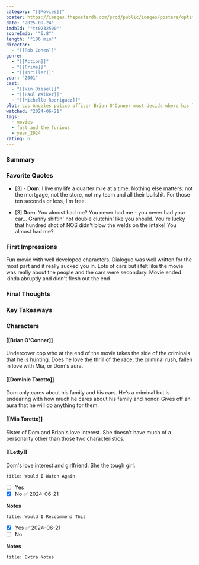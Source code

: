 ```yaml
---
category: "[[Movies]]"
poster: https://images.theposterdb.com/prod/public/images/posters/optimized/movies/2751/kUm7Vd12ureBsAIxOqieLeTVXyGyfnD0crZTzyMc.webp
date: "2025-09-24"
imdbId: '"tt0232500"'
scoreImdb: '"6.8"'
length: '"106 min"'
director:
  - "[[Rob Cohen]]"
genre:
  - "[[Action]]"
  - "[[Crime]]"
  - "[[Thriller]]"
year: "2001"
cast:
  - "[[Vin Diesel]]"
  - "[[Paul Walker]]"
  - "[[Michelle Rodriguez]]"
plot: Los Angeles police officer Brian O'Conner must decide where his loyalty really lies when he becomes enamored with the street racing world he has been sent undercover to end it.
watched: "2024-06-21"
tags:
  - movies
  - fast_and_the_furious
  - year_2024
rating: 6
---
```

### Summary

### Favorite Quotes

- [3] - **Dom**: I live my life a quarter mile at a time. Nothing else matters: not the mortgage, not the store, not my team and all their bullshit. For those ten seconds or less, I'm free.

- [3] **Dom**: You almost had me? You never had me - you never had your car... Granny shiftin' not double clutchin' like you should. You're lucky that hundred shot of NOS didn't blow the welds on the intake! You almost had me?

### First Impressions

Fun movie with well developed characters. Dialogue was well written for the most part and it really sucked you in. Lots of cars but i felt like the movie was really about the people and the cars were secondary. Movie ended kinda abruptly and didn't flesh out the end

### Final Thoughts

### Key Takeaways

### Characters

#### [[Brian O'Conner]] 

Undercover cop who at the end of the movie takes the side of the criminals that he is hunting. Does he love the thrill of the race, the criminal rush, fallen in love with Mia, or Dom's aura.

#### [[Dominic Toretto]]

Dom only cares about his family and his cars. He's a criminal but is endearing with how much he cares about his family and honor. Gives off an aura that he will do anything for them.

#### [[Mia Toretto]]

Sister of Dom and Brian's love interest. She doesn't have much of a personality other than those two characteristics. 

#### [[Letty]]

Dom's love interest and girlfriend. She the tough girl.



```ad-question
title: Would I Watch Again
```

- [ ] Yes
- [x] No ✅ 2024-06-21

**Notes**


```ad-question
title: Would I Reccommend This
```

- [x] Yes ✅ 2024-06-21
- [ ] No

**Notes**


```ad-note
title: Extra Notes
```

